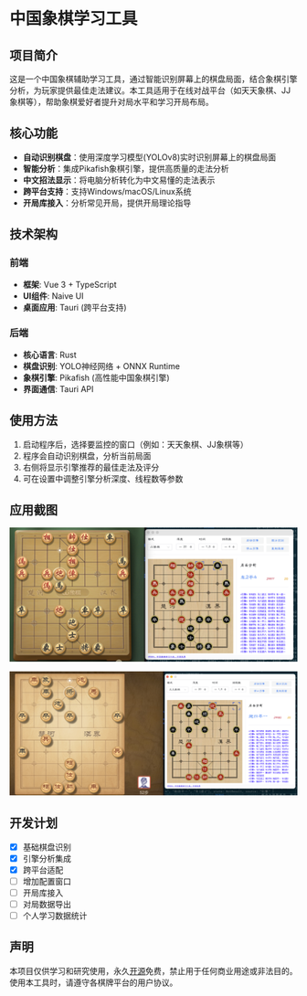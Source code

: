 # 中国象棋学习工具

## 项目简介

这是一个中国象棋辅助学习工具，通过智能识别屏幕上的棋盘局面，结合象棋引擎分析，为玩家提供最佳走法建议。本工具适用于在线对战平台（如天天象棋、JJ象棋等），帮助象棋爱好者提升对局水平和学习开局布局。

## 核心功能

- **自动识别棋盘**：使用深度学习模型(YOLOv8)实时识别屏幕上的棋盘局面
- **智能分析**：集成Pikafish象棋引擎，提供高质量的走法分析
- **中文招法显示**：将电脑分析转化为中文易懂的走法表示
- **跨平台支持**：支持Windows/macOS/Linux系统
- **开局库接入**：分析常见开局，提供开局理论指导

## 技术架构

### 前端
- **框架**: Vue 3 + TypeScript
- **UI组件**: Naive UI
- **桌面应用**: Tauri (跨平台支持)

### 后端
- **核心语言**: Rust
- **棋盘识别**: YOLO神经网络 + ONNX Runtime
- **象棋引擎**: Pikafish (高性能中国象棋引擎)
- **界面通信**: Tauri API

## 使用方法

1. 启动程序后，选择要监控的窗口（例如：天天象棋、JJ象棋等）
2. 程序会自动识别棋盘，分析当前局面
3. 右侧将显示引擎推荐的最佳走法及评分
4. 可在设置中调整引擎分析深度、线程数等参数

## 应用截图

![JJ象棋](./jjchess.png)

![天天象棋](./qqchess.png)

## 开发计划

- [x] 基础棋盘识别
- [x] 引擎分析集成
- [x] 跨平台适配
- [ ] 增加配置窗口
- [ ] 开局库接入
- [ ] 对局数据导出
- [ ] 个人学习数据统计

## 声明

本项目仅供学习和研究使用，永久[开源](./LICENSE)免费，禁止用于任何商业用途或非法目的。使用本工具时，请遵守各棋牌平台的用户协议。
